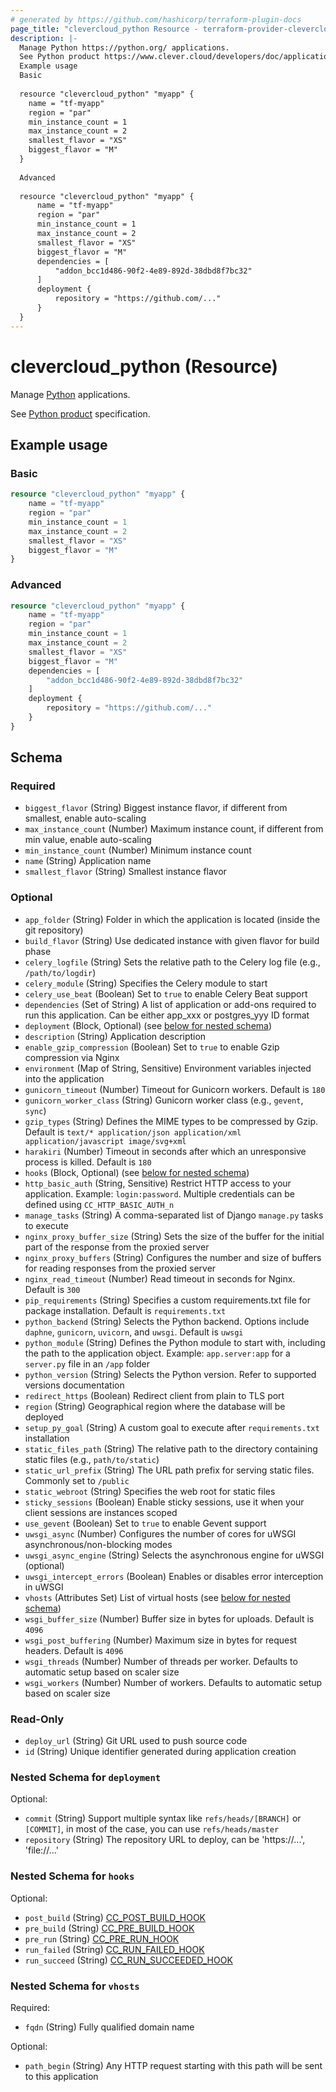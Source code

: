 ```yaml
---
# generated by https://github.com/hashicorp/terraform-plugin-docs
page_title: "clevercloud_python Resource - terraform-provider-clevercloud"
description: |-
  Manage Python https://python.org/ applications.
  See Python product https://www.clever.cloud/developers/doc/applications/python/ specification.
  Example usage
  Basic
  
  resource "clevercloud_python" "myapp" {
  	name = "tf-myapp"
  	region = "par"
  	min_instance_count = 1
  	max_instance_count = 2
  	smallest_flavor = "XS"
  	biggest_flavor = "M"
  }
  
  Advanced
  
  resource "clevercloud_python" "myapp" {
      name = "tf-myapp"
      region = "par"
      min_instance_count = 1
      max_instance_count = 2
      smallest_flavor = "XS"
      biggest_flavor = "M"
      dependencies = [
          "addon_bcc1d486-90f2-4e89-892d-38dbd8f7bc32"
      ]
      deployment {
          repository = "https://github.com/..."
      }
  }
---
```


# clevercloud_python (Resource)

Manage [Python](https://python.org/) applications.

See [Python product](https://www.clever.cloud/developers/doc/applications/python/) specification.

## Example usage

### Basic

```terraform
resource "clevercloud_python" "myapp" {
	name = "tf-myapp"
	region = "par"
	min_instance_count = 1
	max_instance_count = 2
	smallest_flavor = "XS"
	biggest_flavor = "M"
}
```

### Advanced

```terraform
resource "clevercloud_python" "myapp" {
    name = "tf-myapp"
    region = "par"
    min_instance_count = 1
    max_instance_count = 2
    smallest_flavor = "XS"
    biggest_flavor = "M"
    dependencies = [
        "addon_bcc1d486-90f2-4e89-892d-38dbd8f7bc32"
    ]
    deployment {
        repository = "https://github.com/..."
    }
}
```



<!-- schema generated by tfplugindocs -->
## Schema

### Required

- `biggest_flavor` (String) Biggest instance flavor, if different from smallest, enable auto-scaling
- `max_instance_count` (Number) Maximum instance count, if different from min value, enable auto-scaling
- `min_instance_count` (Number) Minimum instance count
- `name` (String) Application name
- `smallest_flavor` (String) Smallest instance flavor

### Optional

- `app_folder` (String) Folder in which the application is located (inside the git repository)
- `build_flavor` (String) Use dedicated instance with given flavor for build phase
- `celery_logfile` (String) Sets the relative path to the Celery log file (e.g., `/path/to/logdir`)
- `celery_module` (String) Specifies the Celery module to start
- `celery_use_beat` (Boolean) Set to `true` to enable Celery Beat support
- `dependencies` (Set of String) A list of application or add-ons required to run this application.
Can be either app_xxx or postgres_yyy ID format
- `deployment` (Block, Optional) (see [below for nested schema](#nestedblock--deployment))
- `description` (String) Application description
- `enable_gzip_compression` (Boolean) Set to `true` to enable Gzip compression via Nginx
- `environment` (Map of String, Sensitive) Environment variables injected into the application
- `gunicorn_timeout` (Number) Timeout for Gunicorn workers. Default is `180`
- `gunicorn_worker_class` (String) Gunicorn worker class (e.g., `gevent`, `sync`)
- `gzip_types` (String) Defines the MIME types to be compressed by Gzip. Default is `text/* application/json application/xml application/javascript image/svg+xml`
- `harakiri` (Number) Timeout in seconds after which an unresponsive process is killed. Default is `180`
- `hooks` (Block, Optional) (see [below for nested schema](#nestedblock--hooks))
- `http_basic_auth` (String, Sensitive) Restrict HTTP access to your application. Example: `login:password`. Multiple credentials can be defined using `CC_HTTP_BASIC_AUTH_n`
- `manage_tasks` (String) A comma-separated list of Django `manage.py` tasks to execute
- `nginx_proxy_buffer_size` (String) Sets the size of the buffer for the initial part of the response from the proxied server
- `nginx_proxy_buffers` (String) Configures the number and size of buffers for reading responses from the proxied server
- `nginx_read_timeout` (Number) Read timeout in seconds for Nginx. Default is `300`
- `pip_requirements` (String) Specifies a custom requirements.txt file for package installation. Default is `requirements.txt`
- `python_backend` (String) Selects the Python backend. Options include `daphne`, `gunicorn`, `uvicorn`, and `uwsgi`. Default is `uwsgi`
- `python_module` (String) Defines the Python module to start with, including the path to the application object. Example: `app.server:app` for a `server.py` file in an `/app` folder
- `python_version` (String) Selects the Python version. Refer to supported versions documentation
- `redirect_https` (Boolean) Redirect client from plain to TLS port
- `region` (String) Geographical region where the database will be deployed
- `setup_py_goal` (String) A custom goal to execute after `requirements.txt` installation
- `static_files_path` (String) The relative path to the directory containing static files (e.g., `path/to/static`)
- `static_url_prefix` (String) The URL path prefix for serving static files. Commonly set to `/public`
- `static_webroot` (String) Specifies the web root for static files
- `sticky_sessions` (Boolean) Enable sticky sessions, use it when your client sessions are instances scoped
- `use_gevent` (Boolean) Set to `true` to enable Gevent support
- `uwsgi_async` (Number) Configures the number of cores for uWSGI asynchronous/non-blocking modes
- `uwsgi_async_engine` (String) Selects the asynchronous engine for uWSGI (optional)
- `uwsgi_intercept_errors` (Boolean) Enables or disables error interception in uWSGI
- `vhosts` (Attributes Set) List of virtual hosts (see [below for nested schema](#nestedatt--vhosts))
- `wsgi_buffer_size` (Number) Buffer size in bytes for uploads. Default is `4096`
- `wsgi_post_buffering` (Number) Maximum size in bytes for request headers. Default is `4096`
- `wsgi_threads` (Number) Number of threads per worker. Defaults to automatic setup based on scaler size
- `wsgi_workers` (Number) Number of workers. Defaults to automatic setup based on scaler size

### Read-Only

- `deploy_url` (String) Git URL used to push source code
- `id` (String) Unique identifier generated during application creation

<a id="nestedblock--deployment"></a>
### Nested Schema for `deployment`

Optional:

- `commit` (String) Support multiple syntax like `refs/heads/[BRANCH]` or `[COMMIT]`, in most of the case, you can use `refs/heads/master`
- `repository` (String) The repository URL to deploy, can be 'https://...', 'file://...'


<a id="nestedblock--hooks"></a>
### Nested Schema for `hooks`

Optional:

- `post_build` (String) [CC_POST_BUILD_HOOK](https://www.clever.cloud/developers/doc/develop/build-hooks/#post-build)
- `pre_build` (String) [CC_PRE_BUILD_HOOK](https://www.clever.cloud/developers/doc/develop/build-hooks/#pre-build)
- `pre_run` (String) [CC_PRE_RUN_HOOK](https://www.clever.cloud/developers/doc/develop/build-hooks/#pre-run)
- `run_failed` (String) [CC_RUN_FAILED_HOOK](https://www.clever.cloud/developers/doc/develop/build-hooks/#run-successfail)
- `run_succeed` (String) [CC_RUN_SUCCEEDED_HOOK](https://www.clever.cloud/developers/doc/develop/build-hooks/#run-successfail)


<a id="nestedatt--vhosts"></a>
### Nested Schema for `vhosts`

Required:

- `fqdn` (String) Fully qualified domain name

Optional:

- `path_begin` (String) Any HTTP request starting with this path will be sent to this application
